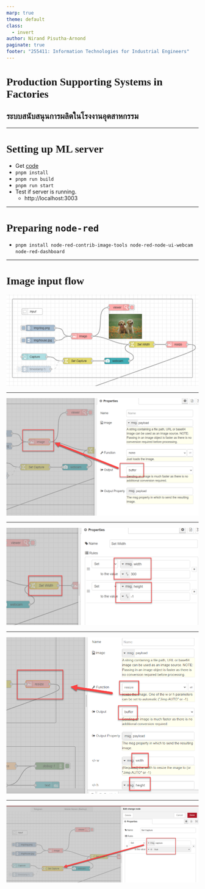 ```yaml
---
marp: true
theme: default
class:
  - invert
author: Nirand Pisutha-Arnond
paginate: true
footer: "255411: Information Technologies for Industrial Engineers"
---
```


<style>
@import url('https://fonts.googleapis.com/css2?family=Prompt:ital,wght@0,100;0,300;0,400;0,700;1,100;1,300;1,400;1,700&display=swap');

    :root {
    font-family: Prompt;
    --hl-color: #D57E7E;
}
h1 {
  font-family: Prompt
}
</style>

# Production Supporting Systems in Factories

## ระบบสนับสนุนการผลิตในโรงงานอุตสาหกรรม

---

# Setting up ML server

- Get [code](https://github.com/prodsup-67/ml-express)
- `pnpm install`
- `pnpm run build`
- `pnpm run start`
- Test if server is running.
  - http://localhost:3003

---

# Preparing `node-red`

- `pnpm install node-red-contrib-image-tools node-red-node-ui-webcam node-red-dashboard`

---

# Image input flow

![width:1000](./img/input_flow.png)

---

![width:900](./img/input_node_image.png)

---

![width:900](./img/input_node_set_width.png)

---

![width:700](./img/input_node_resize.png)

---

![width:1100](./img/input_node_set_capture.png)
